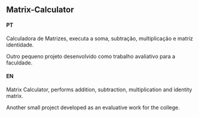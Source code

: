 ## Matrix-Calculator

#### PT

Calculadora de Matrizes, executa a soma, subtração, multiplicação e matriz identidade.

Outro pequeno projeto desenvolvido como trabalho avaliativo para a faculdade.

#### EN

Matrix Calculator, performs addition, subtraction, multiplication and identity matrix.

Another small project developed as an evaluative work for the college.
